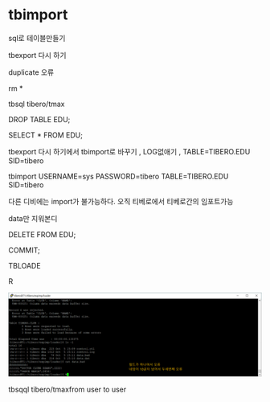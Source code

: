 # tbimport

sql로 테이블만들기

tbexport 다시 하기

duplicate 오류

rm *

tbsql tibero/tmax

DROP TABLE EDU;

SELECT * FROM EDU;

tbexport 다시 하기에서 tbimport로 바꾸기 , LOG없애기 , TABLE=TIBERO.EDU SID=tibero

tbimport USERNAME=sys PASSWORD=tibero TABLE=TIBERO.EDU SID=tibero

다른 디비에는 import가 불가능하다. 오직 티베로에서 티베로간의 임포트가능

data만 지워본디

DELETE FROM EDU;

COMMIT;

TBLOADE

R

![Untitled](tbimport%2031ac3383d91f4dc4a80be6aa17db5e71/Untitled.png)

tbsqql tibero/tmaxfrom user to user